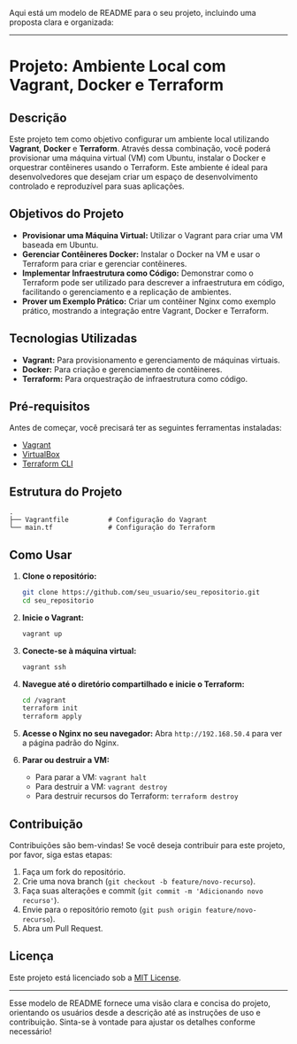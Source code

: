 Aqui está um modelo de README para o seu projeto, incluindo uma proposta clara e organizada:

---

# Projeto: Ambiente Local com Vagrant, Docker e Terraform

## Descrição

Este projeto tem como objetivo configurar um ambiente local utilizando **Vagrant**, **Docker** e **Terraform**. Através dessa combinação, você poderá provisionar uma máquina virtual (VM) com Ubuntu, instalar o Docker e orquestrar contêineres usando o Terraform. Este ambiente é ideal para desenvolvedores que desejam criar um espaço de desenvolvimento controlado e reproduzível para suas aplicações.

## Objetivos do Projeto

- **Provisionar uma Máquina Virtual:** Utilizar o Vagrant para criar uma VM baseada em Ubuntu.
- **Gerenciar Contêineres Docker:** Instalar o Docker na VM e usar o Terraform para criar e gerenciar contêineres.
- **Implementar Infraestrutura como Código:** Demonstrar como o Terraform pode ser utilizado para descrever a infraestrutura em código, facilitando o gerenciamento e a replicação de ambientes.
- **Prover um Exemplo Prático:** Criar um contêiner Nginx como exemplo prático, mostrando a integração entre Vagrant, Docker e Terraform.

## Tecnologias Utilizadas

- **Vagrant:** Para provisionamento e gerenciamento de máquinas virtuais.
- **Docker:** Para criação e gerenciamento de contêineres.
- **Terraform:** Para orquestração de infraestrutura como código.

## Pré-requisitos

Antes de começar, você precisará ter as seguintes ferramentas instaladas:

- [Vagrant](https://www.vagrantup.com/downloads)
- [VirtualBox](https://www.virtualbox.org/wiki/Downloads)
- [Terraform CLI](https://www.terraform.io/downloads.html)

## Estrutura do Projeto

```plaintext
.
├── Vagrantfile          # Configuração do Vagrant
└── main.tf              # Configuração do Terraform
```

## Como Usar

1. **Clone o repositório:**
   ```bash
   git clone https://github.com/seu_usuario/seu_repositorio.git
   cd seu_repositorio
   ```

2. **Inicie o Vagrant:**
   ```bash
   vagrant up
   ```

3. **Conecte-se à máquina virtual:**
   ```bash
   vagrant ssh
   ```

4. **Navegue até o diretório compartilhado e inicie o Terraform:**
   ```bash
   cd /vagrant
   terraform init
   terraform apply
   ```

5. **Acesse o Nginx no seu navegador:**
   Abra `http://192.168.50.4` para ver a página padrão do Nginx.

6. **Parar ou destruir a VM:**
   - Para parar a VM: `vagrant halt`
   - Para destruir a VM: `vagrant destroy`
   - Para destruir recursos do Terraform: `terraform destroy`

## Contribuição

Contribuições são bem-vindas! Se você deseja contribuir para este projeto, por favor, siga estas etapas:

1. Faça um fork do repositório.
2. Crie uma nova branch (`git checkout -b feature/novo-recurso`).
3. Faça suas alterações e commit (`git commit -m 'Adicionando novo recurso'`).
4. Envie para o repositório remoto (`git push origin feature/novo-recurso`).
5. Abra um Pull Request.

## Licença

Este projeto está licenciado sob a [MIT License](LICENSE).

---

Esse modelo de README fornece uma visão clara e concisa do projeto, orientando os usuários desde a descrição até as instruções de uso e contribuição. Sinta-se à vontade para ajustar os detalhes conforme necessário!
